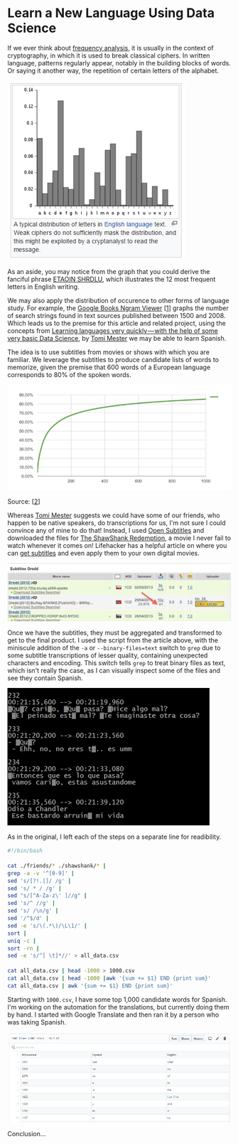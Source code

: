 # Learn a New Language Using Data Science

If we ever think about [frequency analysis](https://en.wikipedia.org/wiki/Frequency_analysis), it is usually in the context of cryptography, in which it is used to break classical ciphers. In written language, patterns regularly appear, notably in the building blocks of words. Or saying it another way, the repetition of certain letters of the alphabet.

![English Letter Distribution](images/eng-letter-dist.png)

As an aside, you may notice from the graph that you could derive the fanciful phrase [ETAOIN SHRDLU](https://en.wikipedia.org/wiki/Etaoin_shrdlu), which illustrates the 12 most frequent letters in English writing.

We may also apply the distribution of occurence to other forms of language study. For example, the [Google Books Ngram Viewer](https://books.google.com/ngrams) \[[1](https://en.wikipedia.org/wiki/Google_Ngram_Viewer)\] graphs the number of search strings found in text sources published between 1500 and 2008. Which leads us to the premise for this article and related project, using the concepts from [Learning languages very quickly — with the help of some very basic Data Science](https://hackernoon.com/learning-languages-very-quickly-with-the-help-of-some-very-basic-data-science-cdbf95288333), by [Tomi Mester](https://twitter.com/data36_com) we may be able to learn Spanish.

The idea is to use subtitles from movies or shows with which you are familiar. We leverage the subtitles to produce candidate lists of words to memorize, given the premise that 600 words of a European language corresponds to 80% of the spoken words.

![Word Correlation](images/80percent.png)

Source: \[[2](https://hackernoon.com/learning-languages-very-quickly-with-the-help-of-some-very-basic-data-science-cdbf95288333)\]

Whereas [Tomi Mester](https://twitter.com/data36_com) suggests we could have some of our friends, who happen to be native speakers, do transcriptions for us, I'm not sure I could convince any of mine to do that! Instead, I used [Open Subtitles](https://www.opensubtitles.org/) and downloaded the files for [The ShawShank Redemption](http://www.imdb.com/title/tt0111161/), a movie I never fail to watch whenever it comes on! Lifehacker has a helpful article on where you can [get subtitles](https://lifehacker.com/how-to-get-subtitles-on-your-digital-movies-489535336) and even apply them to your own digital movies.

![Subtitles](images/subtitles.png)

Once we have the subtitles, they must be aggregated and transformed to get to the final product. I used the script from the article above, with the miniscule addition of the `-a` or `--binary-files=text` switch to `grep` due to some subtitle transcriptions of lesser quality, containing unexpected characters and encoding. This switch tells `grep` to treat binary files as text, which isn't really the case, as I can visually inspect some of the files and see they contain Spanish.

![Poor Quality](images/poor-qual-subtitle.png)

As in the original, I left each of the steps on a separate line for readibility.

```bash
#!/bin/bash

cat ./friends/* ./shawshank/* |
grep -a -v '^[0-9]' |
sed 's/[?!.|]/ /g' |
sed 's/ * / /g' |
sed "s/[^A-Za-z\' ]//g" |
sed 's/^ //g' |
sed 's/ /\n/g' |
sed '/^$/d' |
sed -e 's/\(.*\)/\L\1/' |
sort |
uniq -c |
sort -rn |
sed -e 's/^[ \t]*//' > all_data.csv

cat all_data.csv | head -1000 > 1000.csv
cat all_data.csv | head -1000 |awk '{sum += $1} END {print sum}'
cat all_data.csv | awk '{sum += $1} END {print sum}'
```

Starting with `1000.csv`, I have some top 1,000 candidate words for Spanish. I'm working on the automation for the translations, but currently doing them by hand. I started with Google Translate and then ran it by a person who was taking Spanish.

![Pretty TSV](images/pretty-tsv.png)

Conclusion...
